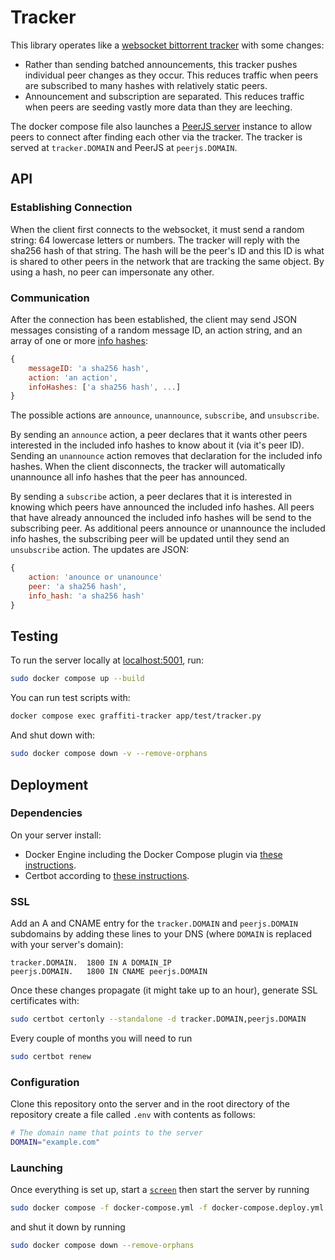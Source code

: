 # Tracker

This library operates like a [websocket bittorrent tracker](https://github.com/webtorrent/bittorrent-tracker) with some changes:
- Rather than sending batched announcements, this tracker pushes individual peer changes as they occur. This reduces traffic when peers are subscribed to many hashes with relatively static peers.
- Announcement and subscription are separated. This reduces traffic when peers are seeding vastly more data than they are leeching.

The docker compose file also launches a [PeerJS server](https://github.com/peers/peerjs-server) instance to allow peers to connect after finding each other via the tracker.
The tracker is served at `tracker.DOMAIN` and PeerJS at `peerjs.DOMAIN`.

## API

### Establishing Connection

When the client first connects to the websocket, it must send a random string: 64 lowercase letters or numbers.
The tracker will reply with the sha256 hash of that string.
The hash will be the peer's ID and this ID is what is shared to other peers in the network that are tracking the same object.
By using a hash, no peer can impersonate any other.

### Communication

After the connection has been established, the client may send JSON messages consisting of a random message ID, an action string, and an array of one or more [info hashes](https://www.bittorrent.org/beps/bep_0052.html#infohash):

```js
{
    messageID: 'a sha256 hash',
    action: 'an action',
    infoHashes: ['a sha256 hash', ...]
}
```

The possible actions are `announce`, `unannounce`, `subscribe`, and `unsubscribe`.

By sending an `announce` action, a peer declares that it wants other peers interested in the included info hashes to know about it (via it's peer ID).
Sending an `unannounce` action removes that declaration for the included info hashes.
When the client disconnects, the tracker will automatically unannounce all info hashes that the peer has announced.

By sending a `subscribe` action, a peer declares that it is interested in knowing which peers have announced the included info hashes.
All peers that have already announced the included info hashes will be send to the subscribing peer.
As additional peers announce or unannounce the included info hashes, the subscribing peer will be updated until they send an `unsubscribe` action.
The updates are JSON:

```js
{
    action: 'anounce or unanounce'
    peer: 'a sha256 hash',
    info_hash: 'a sha256 hash'
}
```

## Testing

 To run the server locally at [localhost:5001](), run:

```bash
sudo docker compose up --build
```

You can run test scripts with:

```bash
docker compose exec graffiti-tracker app/test/tracker.py
```

And shut down with:

```bash
sudo docker compose down -v --remove-orphans
```

## Deployment

### Dependencies

On your server install:

- Docker Engine including the Docker Compose plugin via [these instructions](https://docs.docker.com/engine/install/ubuntu/#install-using-the-repository).
- Certbot according to [these instructions](https://certbot.eff.org/instructions?ws=other&os=ubuntufocal).

### SSL

Add an A and CNAME entry for the `tracker.DOMAIN` and `peerjs.DOMAIN` subdomains by adding these lines to your DNS (where `DOMAIN` is replaced with your server's domain):

```
tracker.DOMAIN.  1800 IN A DOMAIN_IP
peerjs.DOMAIN.   1800 IN CNAME peerjs.DOMAIN
```
    
Once these changes propagate (it might take up to an hour), generate SSL certificates with:

```bash
sudo certbot certonly --standalone -d tracker.DOMAIN,peerjs.DOMAIN
```

Every couple of months you will need to run

```bash
sudo certbot renew
```

### Configuration

Clone this repository onto the server and in the root directory of the repository create a file called `.env` with contents as follows:

```bash
# The domain name that points to the server
DOMAIN="example.com"
```

### Launching

Once everything is set up, start a [`screen`](https://www.gnu.org/software/screen/manual/screen.html) then start the server by running

```bash
sudo docker compose -f docker-compose.yml -f docker-compose.deploy.yml up --build
```
and shut it down by running

```bash
sudo docker compose down --remove-orphans
```